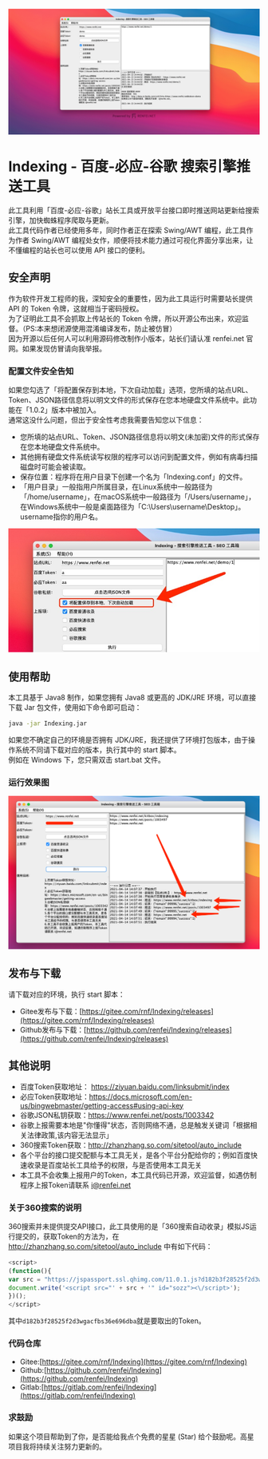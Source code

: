 ![Indexing - 搜索引擎推送工具 - SEO 工具箱](./doc/image/indexing_tools.gif)
# Indexing - 百度-必应-谷歌 搜索引擎推送工具
此工具利用「百度-必应-谷歌」站长工具或开放平台接口即时推送网站更新给搜索引擎，加快蜘蛛程序爬取与更新。  
此工具代码作者已经使用多年，同时作者正在探索 Swing/AWT 编程，此工具作为作者 Swing/AWT 编程处女作，顺便将技术能力通过可视化界面分享出来，让不懂编程的站长也可以使用 API 接口的便利。

## 安全声明
作为软件开发工程师的我，深知安全的重要性，因为此工具运行时需要站长提供 API 的 Token 令牌，这就相当于密码授权。  
为了证明此工具不会抓取上传站长的 Token 令牌，所以开源公布出来，欢迎监督。（PS:本来想闭源使用混淆编译发布，防止被仿冒）  
因为开源以后任何人可以利用源码修改制作小版本，站长们请认准 renfei.net 官网。如果发现仿冒请向我举报。
### 配置文件安全告知
如果您勾选了「将配置保存到本地，下次自动加载」选项，您所填的站点URL、Token、JSON路径信息将以明文文件的形式保存在您本地硬盘文件系统中。此功能在「1.0.2」版本中被加入。  
通常这没什么问题，但出于安全性考虑我需要告知您以下信息：
- 您所填的站点URL、Token、JSON路径信息将以明文(未加密)文件的形式保存在您本地硬盘文件系统中。
- 其他拥有硬盘文件系统读写权限的程序可以访问到配置文件，例如有病毒扫描磁盘时可能会被读取。
- 保存位置：程序将在用户目录下创建一个名为「Indexing.conf」的文件。
- 「用户目录」一般指用户所属目录，在Linux系统中一般路径为「/home/username」，在macOS系统中一般路径为「/Users/username」，在Windows系统中一般是桌面路径为「C:\Users\username\Desktop」。username指你的用户名。

![配置文件安全告知](./doc/image/3fca3b7e7fda4a9b808b6858cd6c2074.jpg)

## 使用帮助
本工具基于 Java8 制作，如果您拥有 Java8 或更高的 JDK/JRE 环境，可以直接下载 Jar 包文件，使用如下命令即可启动：
```bash
java -jar Indexing.jar
```
如果您不确定自己的环境是否拥有 JDK/JRE，我还提供了环境打包版本，由于操作系统不同请下载对应的版本，执行其中的 start 脚本。  
例如在 Windows 下，您只需双击 start.bat 文件。

### 运行效果图
![运行效果图](./doc/image/27c3ec0b22684032a66ccaf2f6dd9b22.png)

## 发布与下载
请下载对应的环境，执行 start 脚本：
- Gitee发布与下载：[https://gitee.com/rnf/Indexing/releases](https://gitee.com/rnf/Indexing/releases)
- Github发布与下载：[https://github.com/renfei/Indexing/releases](https://github.com/renfei/Indexing/releases)

## 其他说明
- 百度Token获取地址： https://ziyuan.baidu.com/linksubmit/index
- 必应Token获取地址：https://docs.microsoft.com/en-us/bingwebmaster/getting-access#using-api-key
- 谷歌JSON私钥获取：https://www.renfei.net/posts/1003342
- 谷歌上报需要本地是"你懂得"状态，否则网络不通，总是触发关键词「根据相关法律政策,该内容无法显示」
- 360搜索Token获取：http://zhanzhang.so.com/sitetool/auto_include
- 各个平台的接口提交配额与本工具无关，是各个平台分配给你的；例如百度快速收录是百度站长工具给予的权限，与是否使用本工具无关
- 本工具不会收集上报用户的Token，本工具代码已开源，欢迎监督，如遇仿制程序上报Token请联系 i@renfei.net

### 关于360搜索的说明
360搜索并未提供提交API接口，此工具使用的是「360搜索自动收录」模拟JS运行提交的，获取Token的方法为，在 http://zhanzhang.so.com/sitetool/auto_include 中有如下代码：
```javascript
<script>
(function(){
var src = "https://jspassport.ssl.qhimg.com/11.0.1.js?d182b3f28525f2d3wgacfbs36e696dba";
document.write('<script src="' + src + '" id="sozz"><\/script>');
})();
</script>
```
其中```d182b3f28525f2d3wgacfbs36e696dba```就是要取出的Token。

### 代码仓库
- Gitee:[https://gitee.com/rnf/Indexing](https://gitee.com/rnf/Indexing)
- Github:[https://github.com/renfei/Indexing](https://github.com/renfei/Indexing)
- Gitlab:[https://gitlab.com/renfei/Indexing](https://gitlab.com/renfei/Indexing)

### 求鼓励

如果这个项目帮助到了你，是否能给我点个免费的星星 (Star) 给个鼓励呢。高星项目我将持续关注努力更新的。
